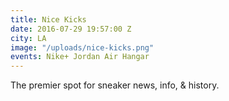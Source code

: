 ```yaml
---
title: Nice Kicks
date: 2016-07-29 19:57:00 Z
city: LA
image: "/uploads/nice-kicks.png"
events: Nike+ Jordan Air Hangar
---
```


The premier spot for sneaker news, info, & history.